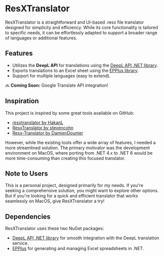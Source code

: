# ResXTranslator

ResXTranslator is a straightforward and UI-based .resx file translator designed for simplicity and efficiency. While its core functionality is tailored to specific needs, it can be effortlessly adapted to support a broader range of languages or additional features.

## Features

- Utilizes the **DeepL API** for translations using the [DeepL API .NET library](https://www.nuget.org/packages/DeepL/).
- Exports translations to an Excel sheet using the [EPPlus library](https://www.nuget.org/packages/EPPlus/).
- Support for multiple languages (easy to extend).

🔜 **Coming Soon:** Google Translate API integration!

## Inspiration

This project is inspired by some great tools available on GitHub:

- [resxtranslator by HakanL](https://github.com/HakanL/resxtranslator)
- [ResxTranslator by stevencohn](https://github.com/stevencohn/ResxTranslator)
- [Resx-Translator by DamienDoumer](https://github.com/DamienDoumer/Resx-Translator)

However, while the existing tools offer a wide array of features, I needed a more streamlined solution. The primary motivator was the development environment on MacOS, where porting from .NET 4.x to .NET 6 would be more time-consuming than creating this focused translator.

## Note to Users

This is a personal project, designed primarily for my needs. If you're seeking a comprehensive solution, you might want to explore other options. But if you're looking for a quick and efficient translator that works seamlessly on MacOS, give ResXTranslator a try!

## Dependencies

ResXTranslator uses these two NuGet packages:
- [DeepL API .NET library](https://www.nuget.org/packages/DeepL/) for smooth integration with the DeepL translation service.
- [EPPlus](https://www.nuget.org/packages/EPPlus/) for generating and managing Excel spreadsheets in .NET.
